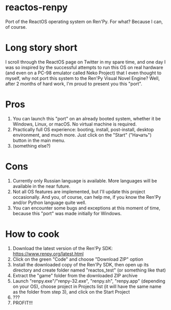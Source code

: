 # reactos-renpy
Port of the ReactOS operating system on Ren'Py. For what? Because I can, of course.

# Long story short
I scroll through the ReactOS page on Twitter in my spare time, and one day I was so inspired by the successful attempts to run this OS on real hardware (and even on a PC-98 emulator called Neko Project) that I even thought to myself, why not port this system to the Ren'Py Visual Novel Engine? Well, after 2 months of hard work, I'm proud to present you this "port".

# Pros
1. You can launch this "port" on an already booted system, whether it be Windows, Linux, or macOS. No virtual machine is required.
2. Practically full OS experience: booting, install, post-install, desktop environment, and much more. Just click on the "Start" ("Начать") button in the main menu.
3. (something else?)

# Cons
1. Currently only Russian language is available. More languages will be available in the near future.
2. Not all OS features are implemented, but I'll update this project occasionally. And you, of course, can help me, if you know the Ren'Py and/or Python language quite well.
3. You can encounter some bugs and exceptions at this moment of time, because this "port" was made initially for Windows.

# How to cook
1. Download the latest version of the Ren'Py SDK: https://www.renpy.org/latest.html
2. Click on the green "Code" and choose "Download ZIP" option
3. Install the downloaded copy of the Ren'Py SDK, then open up its directory and create folder named "reactos_test" (or something like that)
4. Extract the "game" folder from the downloaded ZIP archive
5. Launch "renpy.exe"/"renpy-32.exe", "renpy.sh", "renpy.app" (depending on your OS), choose project in Projects list (it will have the same name as the folder from step 3), and click on the Start Project
6. ???
7. PROFIT!!!
